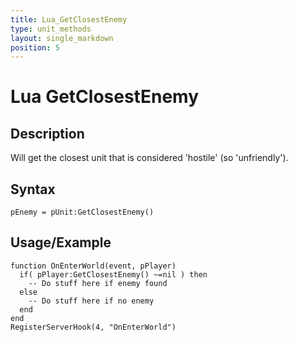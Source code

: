 ```yaml
---
title: Lua_GetClosestEnemy
type: unit_methods
layout: single_markdown
position: 5
---
```


# Lua GetClosestEnemy

## Description

Will get the closest unit that is considered 'hostile' (so 'unfriendly').

## Syntax

```
pEnemy = pUnit:GetClosestEnemy()
```

## Usage/Example

```
function OnEnterWorld(event, pPlayer)
  if( pPlayer:GetClosestEnemy() ~=nil ) then
    -- Do stuff here if enemy found
  else 
    -- Do stuff here if no enemy
  end
end
RegisterServerHook(4, "OnEnterWorld")
```